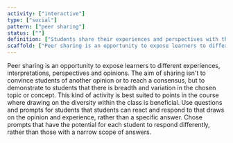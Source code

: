 ```yaml
---
activity: ["interactive"]
type: ["social"]
pattern: ["peer sharing"]
status: [""]
definition: ["Students share their experiences and perspectives with the group with the aim of providing different perspectives and contextual applications of theory and practice."]
scaffold: ["Peer sharing is an opportunity to expose learners to different experiences, interpretations, perspectives and opinions. The aim of sharing isn't to convince students of another opinion or to reach a consensus, but to demonstrate to students that there is breadth and variation in the chosen topic or concept. This kind of activity is best suited to points in the course where drawing on the diversity within the class is beneficial. Use questions and prompts for students that students can react and respond to that draws on the opinion and experience, rather than a specific answer. Chose prompts that have the potential for each student to respond differently, rather than those with a narrow scope of answers."]
---
```


Peer sharing is an opportunity to expose learners to different experiences, interpretations, perspectives and opinions. The aim of sharing isn't to convince students of another opinion or to reach a consensus, but to demonstrate to students that there is breadth and variation in the chosen topic or concept. This kind of activity is best suited to points in the course where drawing on the diversity within the class is beneficial. Use questions and prompts for students that students can react and respond to that draws on the opinion and experience, rather than a specific answer. Chose prompts that have the potential for each student to respond differently, rather than those with a narrow scope of answers.
